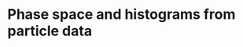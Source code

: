 # Phase space and histograms from particle data

<!-- TODO:
- open single file and plot histogram
- get phase space from single file -->

